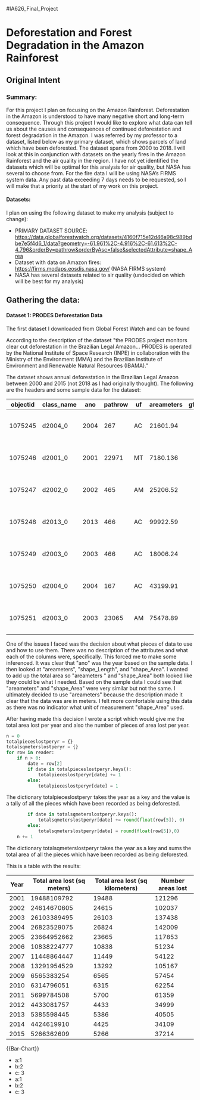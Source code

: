 #IA626_Final_Project

# Deforestation and Forest Degradation in the Amazon Rainforest 

## Original Intent 

### Summary:

For this project I plan on focusing on the Amazon Rainforest. Deforestation in the Amazon is understood to have many negative short and long-term consequence. Through this project I would like to explore what data can tell us about the causes and consequences of continued deforestation and forest degradation in the Amazon. I was referred by my professor to a dataset, listed below as my primary dataset, which shows parcels of land which have been deforested. The dataset spans from 2000 to 2018. I will look at this in conjunction with datasets on the yearly fires in the Amazon Rainforest and the air quality in the region. I have not yet identified the datasets which will be optimal for this analysis for air quality, but NASA has several to choose from. For the fire data I will be using NASA’s FIRMS system data. Any past data exceeding 7 days needs to be requested, so I will make that a priority at the start of my work on this project.  



#### Datasets:

I plan on using the following dataset to make my analysis (subject to change):

- PRIMARY DATASET SOURCE: https://data.globalforestwatch.org/datasets/4160f715e12d46a98c989bdbe7e5f4d6_1/data?geometry=-61.961%2C-4.916%2C-61.613%2C-4.796&orderBy=pathrow&orderByAsc=false&selectedAttribute=shape_Area
- Dataset with data on Amazon fires: https://firms.modaps.eosdis.nasa.gov/ (NASA FIRMS system)
- NASA has several datasets related to air quality (undecided on which will be best for my analysis) 



## Gathering the data:

#### Dataset 1: PRODES Deforestation Data 

The first dataset I downloaded from Global Forest Watch and can be found 

[here]: **https://data.globalforestwatch.org/datasets/4160f715e12d46a98c989bdbe7e5f4d6_1/data?geometry=-88.744%2C-11.717%2C-33.241%2C3.579&amp;selectedAttribute=shape_Area**

According to the description of the dataset "the PRODES project monitors clear cut deforestation in the Brazilian Legal Amazon... PRODES is operated by the National Institute of Space Research (INPE) in collaboration with the Ministry of the Environment (MMA) and the Brazilian Institute of Environment and Renewable Natural Resources (IBAMA)."

The dataset shows annual deforestation in the Brazilian Legal Amazon between 2000 and 2015 (not 2018 as I had originally thought). The following are the headers and some sample data for the dataset: 

| objectid | class_name | ano  | pathrow | uf   | areameters | gfwid | globalid                               | shape_Length | shape_Area |
| -------- | ---------- | ---- | ------- | ---- | ---------- | ----- | -------------------------------------- | ------------ | ---------- |
| 1075245  | d2004_0    | 2004 | 267     | AC   | 21601.94   |       | {368D5172-0EE3-4660-8C6C-04F4C13A7995} | 732.6464     | 22365.22   |
| 1075246  | d2001_0    | 2001 | 22971   | MT   | 7180.136   |       | {7DE155E4-FE77-44A9-AB39-C5F7B10757D1} | 373.6052     | 7770.565   |
| 1075247  | d2002_0    | 2002 | 465     | AM   | 25206.52   |       | {E00B3ED7-144C-4611-8D05-A16311571CBF} | 727.397      | 25720.18   |
| 1075248  | d2013_0    | 2013 | 466     | AC   | 99922.59   |       | {C7EBA49B-433A-4E02-98EA-B5170C0C1B7E} | 2068.505     | 102586.6   |
| 1075249  | d2003_0    | 2003 | 466     | AC   | 18006.24   |       | {05C0B8F9-59B7-4419-ABB8-DE824FF91A48} | 608.5983     | 18495.04   |
| 1075250  | d2004_0    | 2004 | 167     | AC   | 43199.91   |       | {9C769F49-698F-46F1-A9D3-EC1CB44A1719} | 1222.18      | 44811.23   |
| 1075251  | d2003_0    | 2003 | 23065   | AM   | 75478.89   |       | {7F9332AC-60DD-4E1B-A0E0-3B7A3528ACC8} | 1454.777     | 77243.54   |

One of the issues I faced was the decision about what pieces of data to use and how to use them. There was no description of the attributes and what each of the columns were, specifically. This forced me to make some inferenced. It was clear that "ano" was the year based on the sample data. I then looked at "areameters", "shape_Length", and "shape_Area". I wanted to add up the total area so "areameters " and "shape_Area" both looked like they could be what I needed. Based on the sample data I could see that "areameters" and "shape_Area" were very similar but not the same. I ultimately decided to use "areameters" because the description made it clear that the data was are in meters. I felt more comfortable using this data as there was no indicator what unit of measurement "shape_Area" used. 

After having made this decision I wrote a script which would give me the total area lost per year and also the number of pieces of area lost per year. 

```python
n = 0 
totalpieceslostperyr = {}
totalsqmeterslostperyr = {}
for row in reader:
    if n > 0:
        date = row[2]
        if date in totalpieceslostperyr.keys():
            totalpieceslostperyr[date] += 1 
        else:
            totalpieceslostperyr[date] = 1 
```

The dictionary totalpieceslostperyr takes the year as a key and the value is a tally of all the pieces which have been recorded as being deforested. 

```python
        if date in totalsqmeterslostperyr.keys():
            totalsqmeterslostperyr[date] += round(float(row[5]), 0)
        else:
            totalsqmeterslostperyr[date] = round(float(row[5]),0)
    n += 1
```

The dictionary totalsqmeterslostperyr takes the year as a key and sums the total area of all the pieces which have been recorded as being deforested. 



This is a table with the results:

| Year | Total area lost (sq meters) | Total area lost (sq kilometers) | Number areas lost |
| ---- | --------------------------- | ------------------------------- | ----------------- |
| 2001 | 19488109792                 | 19488                           | 121296            |
| 2002 | 24614670605                 | 24615                           | 102037            |
| 2003 | 26103389495                 | 26103                           | 137438            |
| 2004 | 26823529075                 | 26824                           | 142009            |
| 2005 | 23664952662                 | 23665                           | 117853            |
| 2006 | 10838224777                 | 10838                           | 51234             |
| 2007 | 11448864447                 | 11449                           | 54122             |
| 2008 | 13291954529                 | 13292                           | 105167            |
| 2009 | 6565383254                  | 6565                            | 57454             |
| 2010 | 6314796051                  | 6315                            | 62254             |
| 2011 | 5699784508                  | 5700                            | 61359             |
| 2012 | 4433081757                  | 4433                            | 34999             |
| 2013 | 5385598445                  | 5386                            | 40505             |
| 2014 | 4424619910                  | 4425                            | 34109             |
| 2015 | 5266362609                  | 5266                            | 37214             |



{{Bar-Chart}}
- a:1
- b:2
- c: 3
- a:1
- b:2
- c: 3
